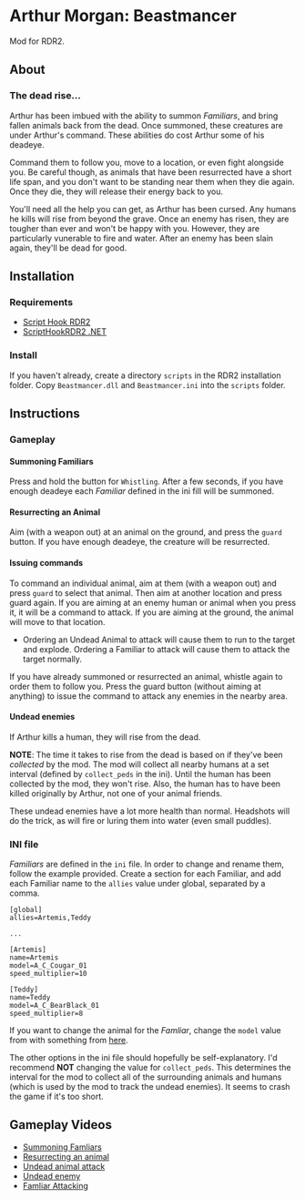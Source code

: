 # Arthur Morgan: Beastmancer

Mod for RDR2.


## About


### The dead rise...


Arthur has been imbued with the ability to summon *Familiars*, and bring fallen animals back from the dead. Once summoned, these creatures are under Arthur's command. These abilities do cost Arthur some of his deadeye.

Command them to follow you, move to a location, or even fight alongside you. Be careful though, as animals that have been resurrected have a short life span, and you don't want to be standing near them when they die again. Once they die, they will release their energy back to you.

You'll need all the help you can get, as Arthur has been cursed. Any humans he kills will rise from beyond the grave. Once an enemy has risen, they are tougher than ever and won't be happy with you. However, they are particularly vunerable to fire and water. After an enemy has been slain again, they'll be dead for good.


## Installation


### Requirements


- [Script Hook RDR2](http://dev-c.com/rdr2/scripthookrdr2/)
- [ScriptHookRDR2 .NET](https://www.nexusmods.com/reddeadredemption2/mods/70)


### Install


If you haven't already, create a directory ``scripts`` in the RDR2 installation folder. Copy ``Beastmancer.dll`` and ``Beastmancer.ini`` into the ``scripts`` folder.


## Instructions


### Gameplay


#### Summoning Familiars


Press and hold the button for ``Whistling``. After a few seconds, if you have enough deadeye each *Familiar* defined in the ini fill will be summoned.


#### Resurrecting an Animal


Aim (with a weapon out) at an animal on the ground, and press the ``guard`` button. If you have enough deadeye, the creature will be resurrected.


#### Issuing commands


To command an individual animal, aim at them (with a weapon out) and press ``guard`` to select that animal. Then aim at another location and press guard again. If you are aiming at an enemy human or animal when you press it, it will be a command to attack. If you are aiming at the ground, the animal will move to that location.

- Ordering an Undead Animal to attack will cause them to run to the target and explode. Ordering a Familiar to attack will cause them to attack the target normally.


If you have already summoned or resurrected an animal, whistle again to order them to follow you. Press the guard button (without aiming at anything) to issue the command to attack any enemies in the nearby area.


#### Undead enemies


If Arthur kills a human, they will rise from the dead. 

**NOTE**: The time it takes to rise from the dead is based on if they've been *collected* by the mod. The mod will collect all nearby humans at a set interval (defined by ``collect_peds`` in the ini). Until the human has been collected by the mod, they won't rise. Also, the human has to have been killed originally by Arthur, not one of your animal friends.

These undead enemies have a lot more health than normal. Headshots will do the trick, as will fire or luring them into water (even small puddles).


### INI file

*Familiars* are defined in the ``ini`` file. In order to change and rename them, follow the example provided. Create a section for each Familiar, and add each Familiar name to the ``allies`` value under global, separated by a comma.

```
[global]
allies=Artemis,Teddy

...

[Artemis]
name=Artemis
model=A_C_Cougar_01
speed_multiplier=10

[Teddy]
name=Teddy
model=A_C_BearBlack_01
speed_multiplier=8
```

If you want to change the animal for the *Famliar*, change the ``model`` value from with something from [here](https://github.com/Saltyq/ScriptHookRDR2DotNet/blob/d296980f1a95cb871822ade6aec4298c0d41b272/source/scripting_v3/RDR2/Entities/Peds/PedHash.cs).


The other options in the ini file should hopefully be self-explanatory. I'd recommend **NOT** changing the value for ``collect_peds``. This determines the interval for the mod to collect all of the surrounding animals and humans (which is used by the mod to track the undead enemies). It seems to crash the game if it's too short.


## Gameplay Videos


- [Summoning Famliars](https://streamable.com/6w8wn)
- [Resurrecting an animal](https://streamable.com/1kxmd)
- [Undead animal attack](https://streamable.com/xpl85)
- [Undead enemy](https://streamable.com/lrzlx)
- [Famliar Attacking](https://streamable.com/gsgds)
